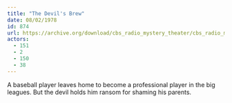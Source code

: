 ```yaml
---
title: "The Devil's Brew"
date: 08/02/1978
id: 874
url: https://archive.org/download/cbs_radio_mystery_theater/cbs_radio_mystery_theater-0851-0900.zip/cbs_radio_mystery_theater-0851-0900%2Fcbsrmt_0874_the_devils_brew.mp3
actors:
  - 151
  - 2
  - 150
  - 38
---
```

A baseball player leaves home to become a professional player in the big leagues. But the devil holds him ransom for shaming his parents.